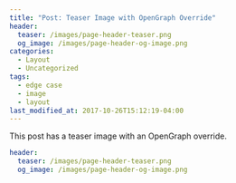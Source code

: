 ```yaml
---
title: "Post: Teaser Image with OpenGraph Override"
header:
  teaser: /images/page-header-teaser.png
  og_image: /images/page-header-og-image.png
categories:
  - Layout
  - Uncategorized
tags:
  - edge case
  - image
  - layout
last_modified_at: 2017-10-26T15:12:19-04:00
---
```


This post has a teaser image with an OpenGraph override.

```yaml
header:
  teaser: /images/page-header-teaser.png
  og_image: /images/page-header-og-image.png
```
